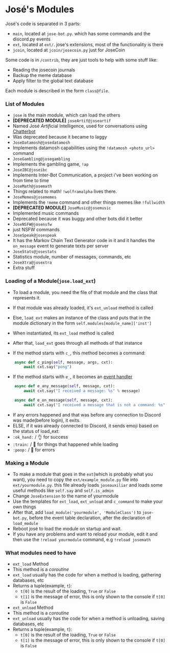 José's Modules
============

José's code is separated in 3 parts:
 * `main`, located at `jose-bot.py`. which has some commands and the discord.py events
 * `ext`, located at `ext/`. jose's extensions, most of the functionality is there
 * `jcoin`, located at `jcoin/josecoin.py` just for JoseCoin

Some code is in `/contrib`, they are just tools to help with some stuff like:
 * Reading the josecoin journals
 * Backup the meme database
 * Apply filter to the global text database

Each module is described in the form `class@file`.

### List of Modules
 * `jose` is the main module, which can load the others
 * **[DEPRECATED MODULE]** `joseArtif@joseartif`
  * Named José *Artif*icial Intelligence, used for conversations using [Chatterbot](https://github.com/gunthercox/ChatterBot)
  * Was deprecated because it became to laggy
 * `JoseDatamosh@josedatamosh`
  * Implements datamosh capabilities using the `!datamosh <photo_url>` command
 * `JoseGambling@josegambling`
  * Implements the gambling game, `!ap`
 * `JoseIBC@joseibc`
  * Implements Inter-Bot Communication, a project i've been working on from time to time
 * `JoseMath@josemath`
  * Things related to math! `!wolframalpha` lives there.
 * `JoseMemes@josememes`
  * Implements the `!meme` command and other things memes like `!fullwidth`
 * **[DEPRECATED MODULE]** `JoseMusic@josemusic`
  * Implemented music commands
  * Deprecated because it was buggy and other bots did it better
 * `JoseNSFW@josensfw`
  * just NSFW commands
 * `JoseSpeak@josespeak`
  * It has the Markov Chain Text Generator code in it and it handles the `on_message` event to generate texts per server
 * `JoseStats@josestats`
  * Statistics module, number of messages, commands, etc
 * `JoseXtra@josextra`
  * Extra stuff

### Loading of a Module(`jose.load_ext`)
 * To load a module, you need the file of that module and the class that represents it.
 * If that module was already loaded, it's `ext_unload` method is called
 * Else, `load_ext` makes an instance of the class and puts that in the module dictionary in the form `self.modules[module_name]['inst']`

 * When instantiated, its `ext_load` method is called
 * After that, `load_ext` goes through all methods of that instance
  * If the method starts with `c_`, this method becomes a command:

```python
    async def c_ping(self, message, args, cxt):
        await cxt.say("pong")
```

  * If the method starts with `e_`, it becomes an [event handler](https://github.com/lkmnds/jose/blob/master/doc/events.md)

```python
    async def e_any_message(self, message, cxt):
        await cxt.say("I received a message: %s" % message)

    async def e_on_message(self, message, cxt):
        await cxt.say("I received a message that is not a command: %s" % message)
```

 * If any errors happened and that was before any connection to Discord was made(before login), it exits.
 * ELSE, if it was already connected to Discord, it sends emoji based on the status of load_ext:
  * `:ok_hand:` / :ok_hand: for success
  * `:train:` / :train: for things that happened while loading
  * `:poop:` / :poop: for errors

### Making a Module

 * To make a module that goes in the `ext`(which is probably what you want), you need to copy the `ext/example_module.py` file into `ext/yourmodule.py`. this file already loads `joseauxiliar` and loads some useful methods like `self.say` and `self.is_admin`
 * Change `JoseExtension` to the name of yourmodule
 * Use the templates for `ext_load`, `ext_unload` and `c_command` to make your own things
 * After that, add `load_module('yourmodule', 'ModuleClass')` to `jose-bot.py`, before the event table declaration, after the declaration of `load_module`
 * Reboot josé to load the module on startup and wait.
 * If you have any problems and want to reload your module, edit it and then use the `!reload yourmodule` command, e.g `!reload josemath`

### What modules need to have
 * `ext_load` Method
  * This method is a *coroutine*
  * `ext_load` usually has the code for when a method is loading, gathering databases, etc
  * Returns a tuple(example, `t`):
    * `t[0]` is the result of the loading, `True` or `False`
    * `t[1]` is the message of error, this is only shown to the console if `t[0]` is `False`
 * `ext_unload` Method
  * This method is a *coroutine*
  * `ext_unload` usually has the code for when a method is unloading, saving databases, etc
  * Returns a tuple(example, `t`):
    * `t[0]` is the result of the loading, `True` or `False`
    * `t[1]` is the message of error, this is only shown to the console if `t[0]` is `False`
